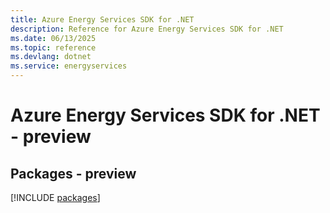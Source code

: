 ```yaml
---
title: Azure Energy Services SDK for .NET
description: Reference for Azure Energy Services SDK for .NET
ms.date: 06/13/2025
ms.topic: reference
ms.devlang: dotnet
ms.service: energyservices
---
```

# Azure Energy Services SDK for .NET - preview
## Packages - preview
[!INCLUDE [packages](energy-services-index.md)]